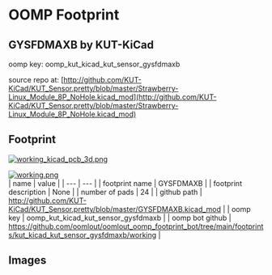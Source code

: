 # OOMP Footprint  
## GYSFDMAXB  by KUT-KiCad  
  
oomp key: oomp_kut_kicad_kut_sensor_gysfdmaxb  
  
source repo at: [http://github.com/KUT-KiCad/KUT_Sensor.pretty/blob/master/Strawberry-Linux_Module_8P_NoHole.kicad_mod](http://github.com/KUT-KiCad/KUT_Sensor.pretty/blob/master/Strawberry-Linux_Module_8P_NoHole.kicad_mod)  
## Footprint  
  
[![working_kicad_pcb_3d.png](working_kicad_pcb_3d_600.png)](working_kicad_pcb_3d.png)  
  
[![working.png](working_600.png)](working.png)  
| name | value | 
| --- | --- | 
| footprint name | GYSFDMAXB | 
| footprint description | None | 
| number of pads | 24 | 
| github path | http://github.com/KUT-KiCad/KUT_Sensor.pretty/blob/master/GYSFDMAXB.kicad_mod | 
| oomp key | oomp_kut_kicad_kut_sensor_gysfdmaxb | 
| oomp bot github | https://github.com/oomlout/oomlout_oomp_footprint_bot/tree/main/footprints/kut_kicad_kut_sensor_gysfdmaxb/working | 
## Images  
